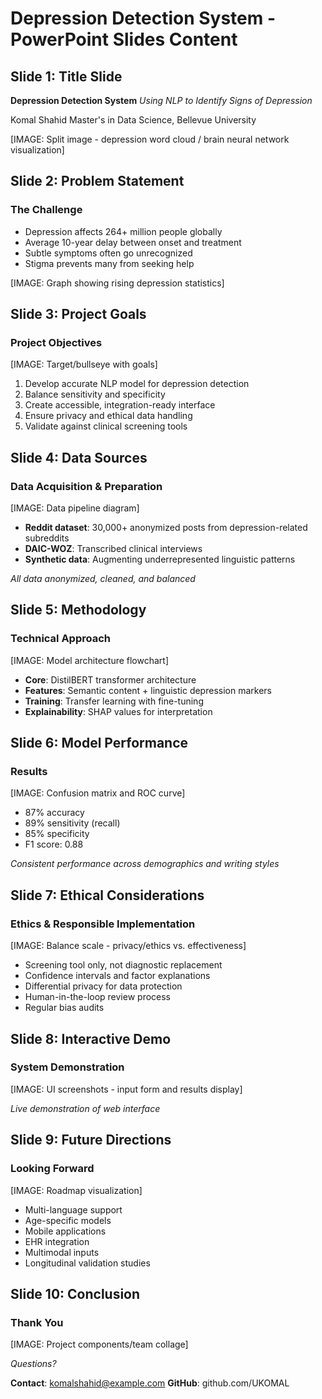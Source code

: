# Depression Detection System - PowerPoint Slides Content

## Slide 1: Title Slide
**Depression Detection System**
*Using NLP to Identify Signs of Depression*

Komal Shahid
Master's in Data Science, Bellevue University

[IMAGE: Split image - depression word cloud / brain neural network visualization]

## Slide 2: Problem Statement
### The Challenge

- Depression affects 264+ million people globally
- Average 10-year delay between onset and treatment
- Subtle symptoms often go unrecognized
- Stigma prevents many from seeking help

[IMAGE: Graph showing rising depression statistics]

## Slide 3: Project Goals
### Project Objectives

[IMAGE: Target/bullseye with goals]

1. Develop accurate NLP model for depression detection
2. Balance sensitivity and specificity
3. Create accessible, integration-ready interface
4. Ensure privacy and ethical data handling
5. Validate against clinical screening tools

## Slide 4: Data Sources
### Data Acquisition & Preparation

[IMAGE: Data pipeline diagram]

- **Reddit dataset**: 30,000+ anonymized posts from depression-related subreddits
- **DAIC-WOZ**: Transcribed clinical interviews
- **Synthetic data**: Augmenting underrepresented linguistic patterns

*All data anonymized, cleaned, and balanced*

## Slide 5: Methodology
### Technical Approach

[IMAGE: Model architecture flowchart]

- **Core**: DistilBERT transformer architecture
- **Features**: Semantic content + linguistic depression markers
- **Training**: Transfer learning with fine-tuning
- **Explainability**: SHAP values for interpretation

## Slide 6: Model Performance
### Results

[IMAGE: Confusion matrix and ROC curve]

- 87% accuracy
- 89% sensitivity (recall)
- 85% specificity
- F1 score: 0.88

*Consistent performance across demographics and writing styles*

## Slide 7: Ethical Considerations
### Ethics & Responsible Implementation

[IMAGE: Balance scale - privacy/ethics vs. effectiveness]

- Screening tool only, not diagnostic replacement
- Confidence intervals and factor explanations
- Differential privacy for data protection
- Human-in-the-loop review process
- Regular bias audits

## Slide 8: Interactive Demo
### System Demonstration

[IMAGE: UI screenshots - input form and results display]

*Live demonstration of web interface*

## Slide 9: Future Directions
### Looking Forward

[IMAGE: Roadmap visualization]

- Multi-language support
- Age-specific models
- Mobile applications
- EHR integration
- Multimodal inputs
- Longitudinal validation studies

## Slide 10: Conclusion
### Thank You

[IMAGE: Project components/team collage]

*Questions?*

**Contact**: komalshahid@example.com
**GitHub**: github.com/UKOMAL 